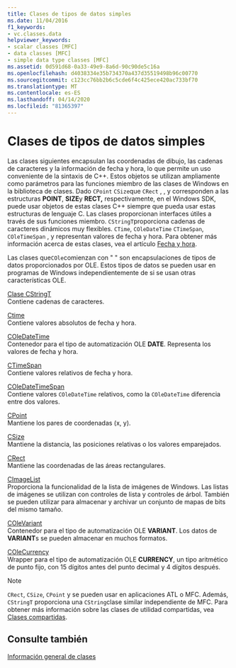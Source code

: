 ```yaml
---
title: Clases de tipos de datos simples
ms.date: 11/04/2016
f1_keywords:
- vc.classes.data
helpviewer_keywords:
- scalar classes [MFC]
- data classes [MFC]
- simple data type classes [MFC]
ms.assetid: 0d591d68-0a33-49e9-8a6d-90c90de5c16a
ms.openlocfilehash: d4038334e35b734370a437d35519498b96c00770
ms.sourcegitcommit: c123cc76bb2b6c5cde6f4c425ece420ac733bf70
ms.translationtype: MT
ms.contentlocale: es-ES
ms.lasthandoff: 04/14/2020
ms.locfileid: "81365397"
---
```

# <a name="simple-data-type-classes"></a>Clases de tipos de datos simples

Las clases siguientes encapsulan las coordenadas de dibujo, las cadenas de caracteres y la información de fecha y hora, lo que permite un uso conveniente de la sintaxis de C++. Estos objetos se utilizan ampliamente como parámetros para las funciones miembro de las clases de Windows en la biblioteca de clases. Dado `CPoint` `CSize`que `CRect` , , y corresponden a las estructuras **POINT**, **SIZE**y **RECT,** respectivamente, en el Windows SDK, puede usar objetos de estas clases C++ siempre que pueda usar estas estructuras de lenguaje C. Las clases proporcionan interfaces útiles a través de sus funciones miembro. `CStringT`proporciona cadenas de caracteres dinámicos muy flexibles. `CTime`, `COleDateTime` `CTimeSpan`, `COleTimeSpan` , y representan valores de fecha y hora. Para obtener más información acerca de estas clases, vea el artículo [Fecha y hora](../atl-mfc-shared/date-and-time.md).

Las clases que`COle`comienzan con " " son encapsulaciones de tipos de datos proporcionados por OLE. Estos tipos de datos se pueden usar en programas de Windows independientemente de si se usan otras características OLE.

[Clase CStringT](../atl-mfc-shared/reference/cstringt-class.md)<br/>
Contiene cadenas de caracteres.

[Ctime](../atl-mfc-shared/reference/ctime-class.md)<br/>
Contiene valores absolutos de fecha y hora.

[COleDateTime](../atl-mfc-shared/reference/coledatetime-class.md)<br/>
Contenedor para el tipo de automatización OLE **DATE**. Representa los valores de fecha y hora.

[CTimeSpan](../atl-mfc-shared/reference/ctimespan-class.md)<br/>
Contiene valores relativos de fecha y hora.

[COleDateTimeSpan](../atl-mfc-shared/reference/coledatetimespan-class.md)<br/>
Contiene valores `COleDateTime` relativos, como la `COleDateTime` diferencia entre dos valores.

[CPoint](../atl-mfc-shared/reference/cpoint-class.md)<br/>
Mantiene los pares de coordenadas (x, y).

[CSize](../atl-mfc-shared/reference/csize-class.md)<br/>
Mantiene la distancia, las posiciones relativas o los valores emparejados.

[CRect](../atl-mfc-shared/reference/crect-class.md)<br/>
Mantiene las coordenadas de las áreas rectangulares.

[CImageList](../mfc/reference/cimagelist-class.md)<br/>
Proporciona la funcionalidad de la lista de imágenes de Windows. Las listas de imágenes se utilizan con controles de lista y controles de árbol. También se pueden utilizar para almacenar y archivar un conjunto de mapas de bits del mismo tamaño.

[COleVariant](../mfc/reference/colevariant-class.md)<br/>
Contenedor para el tipo de automatización OLE **VARIANT**. Los datos de **VARIANT**s se pueden almacenar en muchos formatos.

[COleCurrency](../mfc/reference/colecurrency-class.md)<br/>
Wrapper para el tipo de automatización OLE **CURRENCY**, un tipo aritmético de punto fijo, con 15 dígitos antes del punto decimal y 4 dígitos después.

> [!NOTE]
> `CRect`, `CSize`, `CPoint` y se pueden usar en aplicaciones ATL o MFC. Además, `CStringT` proporciona una `CString`clase similar independiente de MFC. Para obtener más información sobre las clases de utilidad compartidas, vea [Clases compartidas](../atl-mfc-shared/atl-mfc-shared-classes.md).

## <a name="see-also"></a>Consulte también

[Información general de clases](../mfc/class-library-overview.md)
